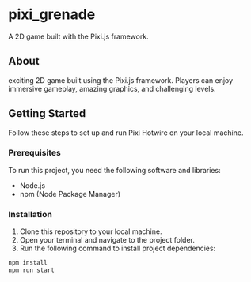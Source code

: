 # pixi_grenade

A 2D game built with the Pixi.js framework.

## About

exciting 2D game built using the Pixi.js framework. Players can enjoy immersive gameplay, amazing graphics, and challenging levels.

## Getting Started

Follow these steps to set up and run Pixi Hotwire on your local machine.

### Prerequisites

To run this project, you need the following software and libraries:

- Node.js
- npm (Node Package Manager)

### Installation

1. Clone this repository to your local machine.
2. Open your terminal and navigate to the project folder.
3. Run the following command to install project dependencies:

```bash
npm install
npm run start
